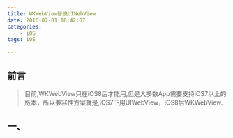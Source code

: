 ```yaml
---
title: WKWebView替换UIWebView
date: 2016-07-01 18:42:07
categories:
    - iOS
tags: iOS

---
```

##  前言
>目前,WKWebView只在iOS8后才能用,但是大多数App需要支持iOS7以上的版本，所以兼容性方案就是,iOS7下用UIWebView，iOS8后WKWebView.

## 一、

